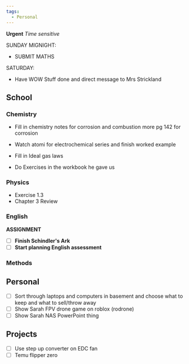 ```yaml
---
tags:
  - Personal
---
```

**Urgent**
*Time sensitive*

SUNDAY MIGNIGHT:
- SUBMIT MATHS

SATURDAY:
- Have WOW Stuff done and direct message to Mrs Strickland

## School
### Chemistry 

- Fill in chemistry notes for corrosion and combustion more 
	pg 142 for corrosion

- Watch atomi for electrochemical series and finish worked example
- Fill in Ideal gas laws

- Do Exercises in the workbook he gave us 
### Physics
- Exercise 1.3
- Chapter 3 Review
### English
**ASSIGNMENT**

- [ ] **Finish Schindler's Ark**
- [ ] **Start planning English assessment** 
### Methods

## Personal
- [ ] Sort through laptops and computers in basement and choose what to keep and what to sell/throw away
- [ ] Show Sarah FPV drone game on roblox (rodrone)
- [ ] Show Sarah NAS PowerPoint thing
## Projects
- [ ] Use step up converter on EDC fan
- [ ] Temu flipper zero